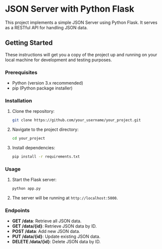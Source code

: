 # JSON Server with Python Flask

This project implements a simple JSON Server using Python Flask. It serves as a RESTful API for handling JSON data.

## Getting Started

These instructions will get you a copy of the project up and running on your local machine for development and testing purposes.

### Prerequisites

- Python (version 3.x recommended)
- pip (Python package installer)

### Installation

1. Clone the repository:

    ```bash
    git clone https://github.com/your_username/your_project.git
    ```

2. Navigate to the project directory:

    ```bash
    cd your_project
    ```

3. Install dependencies:

    ```bash
    pip install -r requirements.txt
    ```

### Usage

1. Start the Flask server:

    ```bash
    python app.py
    ```

2. The server will be running at `http://localhost:5000`.

### Endpoints

- **GET /data**: Retrieve all JSON data.
- **GET /data/{id}**: Retrieve JSON data by ID.
- **POST /data**: Add new JSON data.
- **PUT /data/{id}**: Update existing JSON data.
- **DELETE /data/{id}**: Delete JSON data by ID.
